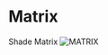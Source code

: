# Matrix
Shade Matrix 
![MATRIX](https://lh3.googleusercontent.com/dGy01zeNLo1lEGCYb0qyKTH4cD130gbSNtvFW4FyjD8wbMZjbBTPDAGdY-oFdU2r6fPst7Popk3KXCPlpZmZm0c=w1280)
